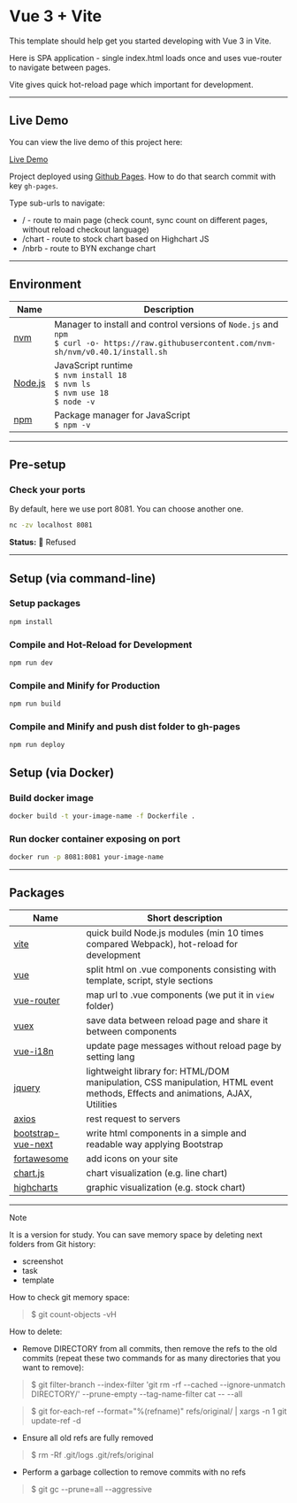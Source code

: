 # Vue 3 + Vite

This template should help get you started developing with Vue 3 in Vite.

Here is SPA application - single index.html loads once and uses vue-router to navigate between pages.

Vite gives quick hot-reload page which important for development.

---

## Live Demo
 

You can view the live demo of this project here:

[Live Demo](https://mgsviryd.github.io/fx-frontend)

Project deployed using [Github Pages](https://pages.github.com/). How to do that search commit with key `gh-pages`.

Type sub-urls to navigate:
 - / - route to main page (check count, sync count on different pages, without reload checkout language)
 - /chart - route to stock chart based on Highchart JS
 - /nbrb - route to BYN exchange chart

---

## Environment
| Name                                  | Description                                                                                                                                             |
|---------------------------------------|---------------------------------------------------------------------------------------------------------------------------------------------------------|
| [nvm](https://github.com/nvm-sh/nvm/) | Manager to install and control versions of `Node.js` and `npm`<br/>  ``` $ curl -o- https://raw.githubusercontent.com/nvm-sh/nvm/v0.40.1/install.sh ``` |
| [Node.js](https://nodejs.org/en/)     | JavaScript runtime<br/> ```$ nvm install 18```<br/> ```$ nvm ls```<br/>```$ nvm use 18```<br/>```$ node -v```                                           |
| [npm](https://www.npmjs.com/)         | Package manager for JavaScript<br/>```$ npm -v```                                                                                                       |

---

## Pre-setup
### Check your ports
By default, here we use port 8081. You can choose another one.
```sh
nc -zv localhost 8081
```
**Status:** 🚫 Refused

---

## Setup (via command-line)

### Setup packages

```sh
npm install
```

### Compile and Hot-Reload for Development

```sh
npm run dev
```

### Compile and Minify for Production

```sh
npm run build
```

### Compile and Minify and push dist folder to gh-pages

```sh
npm run deploy
```

## Setup (via Docker)

### Build docker image

```sh
docker build -t your-image-name -f Dockerfile .
```

### Run docker container exposing on port

```sh
docker run -p 8081:8081 your-image-namе
```
---

## Packages
| Name           | Short description                                                                                                             |
|----------------|-------------------------------------------------------------------------------------------------------------------------------|
| [vite](https://vite.dev/guide/)           | quick build Node.js modules (min 10 times compared Webpack), hot-reload for development                                       |
| [vue](https://vuejs.org/)              | split html on .vue components consisting with template, script, style sections                                                |
| [vue-router](https://router.vuejs.org/)     | map url to .vue components (we put it in `view` folder)                                                                       |
| [vuex](https://vuex.vuejs.org/)           | save data between reload page and share it between components                                                                 |
| [vue-i18n](https://vue-i18n.intlify.dev/)       | update page messages without reload page by setting lang                                                                      |
| [jquery](https://jquery.com/ )         | lightweight library for: HTML/DOM manipulation, CSS manipulation, HTML event methods, Effects and animations, AJAX, Utilities |
| [axios](https://axios-rest.com/)          | rest request to servers                                                                                                       |
| [bootstrap-vue-next](https://bootstrap-vue-next.github.io/bootstrap-vue-next/) | write html components in a simple and readable way applying Bootstrap                                                         |
| [fortawesome](https://fontawesome.com/)    | add icons on your site                                                                                                        |
| [chart.js](https://www.chartjs.org/)       | chart visualization  (e.g. line chart)                                                                                        |
| [highcharts](https://www.highcharts.com/)     | graphic visualization (e.g. stock chart)                                                                                      |

---

> [!NOTE]  
> It is a version for study. You can save memory space by deleting next folders from Git history:
> - screenshot
> - task
> - template
> 
> How to check git memory space:
>> $ git count-objects -vH
>
> How to delete:
> - Remove DIRECTORY from all commits, then remove the refs to the old commits
    (repeat these two commands for as many directories that you want to remove):
>> $ git filter-branch --index-filter 'git rm -rf --cached --ignore-unmatch DIRECTORY/' --prune-empty --tag-name-filter cat -- --all
>
>> $ git for-each-ref --format="%(refname)" refs/original/ | xargs -n 1 git update-ref -d
> - Ensure all old refs are fully removed
>> $ rm -Rf .git/logs .git/refs/original
>
> - Perform a garbage collection to remove commits with no refs
>> $ git gc --prune=all --aggressive
